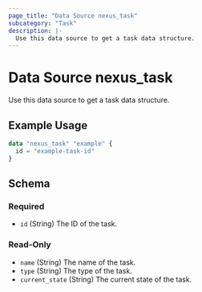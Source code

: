 ```yaml
---
page_title: "Data Source nexus_task"
subcategory: "Task"
description: |-
  Use this data source to get a task data structure.
---
```

# Data Source nexus_task
Use this data source to get a task data structure.

## Example Usage
```terraform
data "nexus_task" "example" {
  id = "example-task-id"
}
```

## Schema

### Required
- `id` (String) The ID of the task.

### Read-Only

- `name` (String) The name of the task.
- `type` (String) The type of the task.
- `current_state` (String) The current state of the task.
